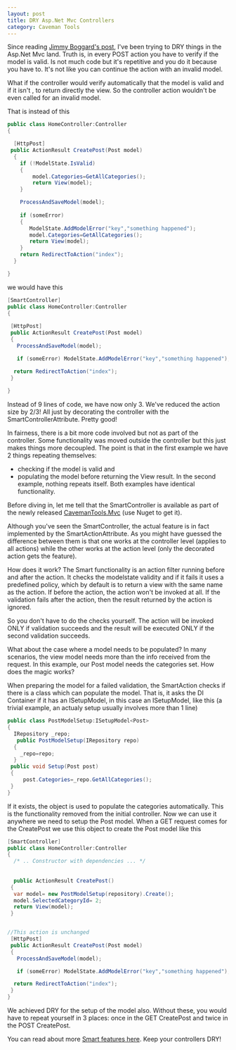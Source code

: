 ```yaml
---
layout: post
title: DRY Asp.Net Mvc Controllers
category: Caveman Tools
---
```


Since reading [Jimmy Boggard's post](http://lostechies.com/jimmybogard/2011/06/22/cleaning-up-posts-in-asp-net-mvc/), I've been trying to DRY things in the Asp.Net Mvc land. Truth is, in every POST action you have to verify if the model is valid. Is not much code but it's repetitive and you do it because you have to. It's not like you can continue the action with an invalid model.

 What if the controller would verify automatically that the model is valid and if it isn't , to return directly the view. So the controller action wouldn't be even called for an invalid model.

 That is instead of this

  
```csharp
public class HomeController:Controller
{

  [HttpPost] 
 public ActionResult CreatePost(Post model)
  {
    if (!ModelState.IsValid)
    { 
        model.Categories=GetAllCategories();  
        return View(model);
    }

    ProcessAndSaveModel(model);
    
    if (someError)
    {
       ModelState.AddModelError("key","something happened");
       model.Categories=GetAllCategories();
       return View(model);
    }
    return RedirectToAction("index");
  }

}
```
  we would have this

  
```csharp
[SmartController]
public class HomeController:Controller
{
  
 [HttpPost]
 public ActionResult CreatePost(Post model)
 {
   ProcessAndSaveModel(model);

   if (someError) ModelState.AddModelError("key","something happened");

  return RedirectToAction("index");
 }
 
}
```
  Instead of 9 lines of code, we have now only 3. We've reduced the action size by 2/3! All just by decorating the controller with the SmartControllerAttribute. Pretty good!

 In fairness, there is a bit more code involved but not as part of the controller. Some functionality was moved outside the controller but this just makes things more decoupled. The point is that in the first example we have 2 things repeating themselves:

  
  * checking if the model is valid and 
  * populating the model before returning the View result.  In the second example, nothing repeats itself. Both examples have identical functionality.

 Before diving in, let me tell that the SmartController is available as part of the newly released [CavemanTools.Mvc](https://bitbucket.org/sapiensworks/caveman-tools/wiki/CToolsMvc) (use Nuget to get it).

 Although you've seen the SmartController, the actual feature is in fact implemented by the SmartActionAttribute. As you might have guessed the difference between them is that one works at the controller level (applies to all actions) while the other works at the action level (only the decorated action gets the feature).

 How does it work? The Smart functionality is an action filter running before and after the action. It checks the modelstate validity and if it fails it uses a predefined policy, which by default is to return a view with the same name as the action. If before the action, the action won't be invoked at all. If the validation fails after the action, then the result returned by the action is ignored.

 So you don't have to do the checks yourself. The action will be invoked ONLY if validation succeeds and the result will be executed ONLY if the second validation succeeds.

 What about the case where a model needs to be populated? In many scenarios, the view model needs more than the info received from the request. In this example, our Post model needs the categories set. How does the magic works?

 When preparing the model for a failed validation, the SmartAction checks if there is a class which can populate the model. That is, it asks the DI Container if it has an ISetupModel<T>, in this case an ISetupModel<Post>, like this (a trivial example, an actualy setup usually involves more than 1 line)

  
```csharp
public class PostModelSetup:ISetupModel<Post>
{
  IRepository _repo;
   public PostModelSetup(IRepository repo) 
  {
    _repo=repo;
  }
 public void Setup(Post post)
 {
     post.Categories=_repo.GetAllCategories();
 }
}
```
  If it exists, the object is used to populate the categories automatically. This is the functionality removed from the initial controller. Now we can use it anywhere we need to setup the Post model. When a GET request comes for the CreatePost we use this object to create the Post model like this

  
```csharp
[SmartController]
public class HomeController:Controller
{
  /* .. Constructor with dependencies ... */
  
  
  public ActionResult CreatePost()
 {
  var model= new PostModelSetup(repository).Create();
  model.SelectedCategoryId= 2;
  return View(model);
 }


//This action is unchanged 
 [HttpPost]
 public ActionResult CreatePost(Post model)
 {
   ProcessAndSaveModel(model);

   if (someError) ModelState.AddModelError("key","something happened");

  return RedirectToAction("index");
 }
}
```
  We achieved DRY for the setup of the model also. Without these, you would have to repeat yourself in 3 places: once in the GET CreatePost and twice in the POST CreatePost.

 You can read about more [Smart features here](https://bitbucket.org/sapiensworks/caveman-tools/wiki/SlimControllers). Keep your controllers DRY!


